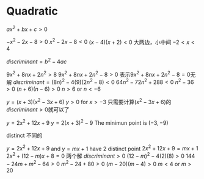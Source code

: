 # Quadratic

$ax^2+bx+c>0$

$-x^2-2x-8>0$
$x^2-2x-8<0$
$(x-4)(x+2)<0$
大两边，小中间
$-2<x<4$

$discriminant=b^2-4ac$

$9x^2+8nx+2n^2>8$
$9x^2+8nx+2n^2-8>0$
表示$9x^2+8nx+2n^2-8=0$无解
$discriminant=(8n)^2-4(9)(2n^2-8)<0$
$64n^2-72n^2+288<0$
$n^2-36>0$
$(n+6)(n-6)>0$
$n>6$ or $n<-6$

$y=(x+3)(x^2-3x+6)$
$y>0$ for $x>-3$
只需要计算$(x^2-3x+6)$的$discriminant>0$就可以了

$y=2x^2+12x+9$
$y=2(x+3)^2-9$
The minimun point is $(-3,-9)$

distinct 不同的

$y=2x^2+12x+9$ and $y=mx+1$ have 2 distinct point
$2x^2+12x+9=mx+1$
$2x^2+(12-m)x+8=0$ 两个解
$discriminant>0$
$(12-m)^2-4(2)(8)>0$
$144-24m+m^2-64>0$
$m^2-24+80>0$
$(m-20)(m-4)>0$
$m<4$ or $m>20$


